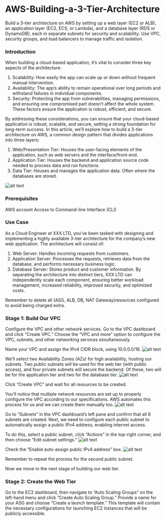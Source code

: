 # AWS-Building-a-3-Tier-Architecture
Build a 3-tier architecture on AWS by setting up a web layer (EC2 or ALB), an application layer (EC2, ECS, or Lambda), and a database layer (RDS or DynamoDB), each in separate subnets for security and scalability. Use VPC, security groups, and load balancers to manage traffic and isolation.
### **Introduction**
When building a cloud-based application, it’s vital to consider three key aspects of the architecture:

1. Scalability: How easily the app can scale up or down without frequent manual intervention.
2. Availability: The app’s ability to remain operational over long periods and withstand failures in individual components.
3. Security: Protecting the app from vulnerabilities, managing permissions, and ensuring one compromised part doesn’t affect the whole system.
These factors ensure the application is robust, efficient, and secure.

By addressing these considerations, you can ensure that your cloud-based application is robust, scalable, and secure, setting a strong foundation for long-term success.
In this article, we’ll explore how to build a 3-tier architecture on AWS, a common design pattern that divides applications into three layers:

1. Web/Presentation Tier: Houses the user-facing elements of the application, such as web servers and the interface/front-end.
2. Application Tier: Houses the backend and application source code needed to process data and run functions.
3. Data Tier: Houses and manages the application data. Often where the databases are stored.

![alt text](Capture.PNG)

### **Prerequisites**
AWS account
Access to Command-line Interface (CLI)
### **Use Case**
As a Cloud Engineer at XXX LTD, you’ve been tasked with designing and implementing a highly available 3-tier architecture for the company’s new web application. The architecture will consist of:

1. Web Server: Handles incoming requests from customers.
2. Application Server: Processes the requests, retrieves data from the database, and performs necessary business logic.
3. Database Server: Stores product and customer information.
By separating the architecture into distinct tiers, XXX LTD can independently scale each component, ensuring better workload management, increased reliability, improved security, and optimized costs.

Remember to delete all (ASG, ALB, DB, NAT Gateway)resources configured to avoid being charged extra.

### **Stage 1: Build Our VPC**
Configure the VPC and other network services. Go to the VPC dashboard and click “Create VPC.” Choose the “VPC and more” option to configure the VPC, subnets, and other networking services simultaneously.

Name your VPC and assign the IPv4 CIDR block, using 10.0.0.0/16.
![alt text](Capture2.PNG)  

We’ll select two Availability Zones (AZs) for high availability, hosting our subnets. Two public subnets will be used for the web tier (with public access), and four private subnets will secure the backend. Of these, two will be for the application tier and two for the database tier.
![alt text](Capture3.PNG)

Click “Create VPC” and wait for all resources to be created.

You’ll notice that multiple network resources are set up to properly configure the VPC according to our specifications. AWS automates this process for us and we can create them manually too.
![alt text](Capture4.PNG)

Go to “Subnets” in the VPC dashboard’s left pane and confirm that all 6 subnets are created. Next, we need to configure each public subnet to automatically assign a public IPv4 address, enabling internet access.

To do this, select a public subnet, click “Actions” in the top-right corner, and then choose “Edit subnet settings.”
![alt text](Capture5.PNG)

Check the “Enable auto-assign public IPv4 address” box.
![alt text](Capture6.PNG)

Remember to repeat the process for the second public subnet.

Now we move to the next stage of building our web tier.

### **Stage 2: Create the Web Tier**
Go to the EC2 dashboard, then navigate to “Auto Scaling Groups” on the left-hand menu and click “Create Auto Scaling Group.” Provide a name for your ASG and choose “Create a launch template.” This template will contain the necessary configurations for launching EC2 instances that will be publicly accessible.